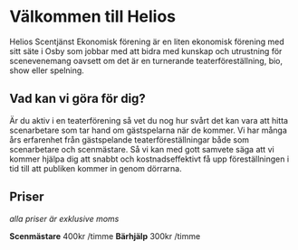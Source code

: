 # Välkommen till Helios
Helios Scentjänst Ekonomisk förening är en liten ekonomisk förening med sitt säte i Osby som jobbar med att bidra med kunskap och utrustning för scenevenemang oavsett om det är en turnerande teaterföreställning, bio, show eller spelning.

## Vad kan vi göra för dig?
Är du aktiv i en teaterförening så vet du nog hur svårt det kan vara att hitta scenarbetare som tar hand om gästspelarna när de kommer.
Vi har många års erfarenhet från gästspelande teaterföreställningar både som scenarbetare och scenmästare. Så vi kan med gott samvete säga att vi kommer hjälpa dig att snabbt och kostnadseffektivt få upp föreställningen i tid till att publiken kommer in genom dörrarna.

## Priser
*alla priser är exklusive moms*

**Scenmästare** 400kr /timme
**Bärhjälp** 300kr /timme
